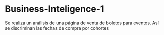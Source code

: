 # Business-Inteligence-1
Se realiza un análisis de una página de venta de boletos para eventos. Así se discriminan las fechas de compra por cohortes
